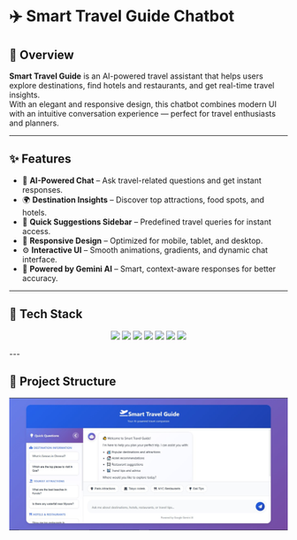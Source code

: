 # ✈️ Smart Travel Guide Chatbot

## 🧠 Overview
**Smart Travel Guide** is an AI-powered travel assistant that helps users explore destinations, find hotels and restaurants, and get real-time travel insights.  
With an elegant and responsive design, this chatbot combines modern UI with an intuitive conversation experience — perfect for travel enthusiasts and planners.

---

## ✨ Features
- 💬 **AI-Powered Chat** – Ask travel-related questions and get instant responses.
- 🌍 **Destination Insights** – Discover top attractions, food spots, and hotels.
- 🧭 **Quick Suggestions Sidebar** – Predefined travel queries for instant access.
- 📱 **Responsive Design** – Optimized for mobile, tablet, and desktop.
- ⚙️ **Interactive UI** – Smooth animations, gradients, and dynamic chat interface.
- 🚀 **Powered by Gemini AI** – Smart, context-aware responses for better accuracy.

---

## 🧰 Tech Stack
<p align="center">
  <img src="https://img.shields.io/badge/HTML5-E34F26?style=for-the-badge&logo=html5&logoColor=white"/>
  <img src="https://img.shields.io/badge/CSS3-1572B6?style=for-the-badge&logo=css3&logoColor=white"/>
  <img src="https://img.shields.io/badge/JavaScript-F7E017?style=for-the-badge&logo=javascript&logoColor=black"/>
  <img src="https://img.shields.io/badge/Font%20Awesome-339AF0?style=for-the-badge&logo=fontawesome&logoColor=white"/>
  <img src="https://img.shields.io/badge/Google%20Fonts-4285F4?style=for-the-badge&logo=googlefonts&logoColor=white"/>
  <img src="https://img.shields.io/badge/OpenAI%20%7C%20Gemini-8A2BE2?style=for-the-badge&logo=openai&logoColor=white"/>
  <img src="https://img.shields.io/badge/GitHub%20Pages-181717?style=for-the-badge&logo=githubpages&logoColor=white"/>
</p>
---

## 📂 Project Structure
![image alt](https://github.com/NadinSuryaS/Smart-Travel-Guide-Chatbot/blob/80fa30c074b9ddfb3ce95a10a197a8de3dcd917e/travel%20guide%20bot.jpg)
